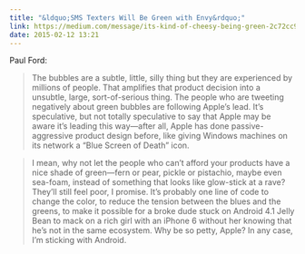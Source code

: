 ```yaml
---
title: "&ldquo;SMS Texters Will Be Green with Envy&rdquo;"
link: https://medium.com/message/its-kind-of-cheesy-being-green-2c72cc9e5eda
date: 2015-02-12 13:21
---
```


Paul Ford:

> The bubbles are a subtle, little, silly thing but they are experienced by millions of people. That amplifies that product decision into a unsubtle, large, sort-of-serious thing. The people who are tweeting negatively about green bubbles are following Apple’s lead. It’s speculative, but not totally speculative to say that Apple may be aware it’s leading this way—after all, Apple has done passive-aggressive product design before, like giving Windows machines on its network a “Blue Screen of Death” icon.

> I mean, why not let the people who can’t afford your products have a nice shade of green—fern or pear, pickle or pistachio, maybe even sea-foam, instead of something that looks like glow-stick at a rave? They’ll still feel poor, I promise. It’s probably one line of code to change the color, to reduce the tension between the blues and the greens, to make it possible for a broke dude stuck on Android 4.1 Jelly Bean to mack on a rich girl with an iPhone 6 without her knowing that he’s not in the same ecosystem. Why be so petty, Apple? In any case, I’m sticking with Android.
